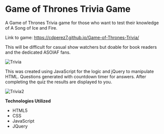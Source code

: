 # Game of Thrones Trivia Game

A Game of Thrones Trivia game for those who want to test their knowledge of A Song of Ice and Fire.

Link to game: https://cdperez7.github.io/Game-of-Thrones-Trivia/

This will be difficult for casual show watchers but doable for book readers and the dedicated ASOIAF fans.

![Trivia](https://i.imgur.com/xpHadtx.png)

This was created using JavaScript for the logic and jQuery to manipulate HTML. Questions generated with countdown timer for answers. After completing the quiz the results are displayed to you. 

![Trivia2](https://i.imgur.com/YurWSjU.png)

**Technologies Utilized**
* HTML5 
* CSS 
* JavaScript 
* JQuery


